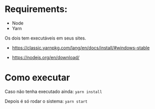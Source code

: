 # Requirements:
* Node
* Yarn

Os dois tem executáveis em seus sites.

* https://classic.yarnpkg.com/lang/en/docs/install/#windows-stable

* https://nodejs.org/en/download/

# Como executar

Caso não tenha executado ainda: 
`yarn install`

Depois é só rodar o sistema:
`yarn start`

